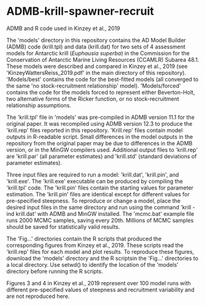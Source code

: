 # ADMB-krill-spawner-recruit
ADMB and R code used in Kinzey et al., 2019

The 'models' directory in this repository contains the AD Model Builder (ADMB) code (krill.tpl) and data (krill.dat) for two sets of 4 assessment models for Antarctic krill (_Euphausia superba_) in the Commission for the Conservation of Antarctic Marine Living Resources (CCAMLR) Subarea 48.1. These models were described and compared in Kinzey et al., 2019 (see 'KinzeyWattersReiss_2019.pdf' in the main directory of this repository). 'Models/best' contains the code for the best-fitted models (all converged to the same 'no stock-recruitment relationship' model). 'Models/forced' contains the code for the models forced to represent either Beverton-Holt, two alternative forms of the Ricker function, or no stock-recruitment relationship assumptions.

The 'krill.tpl' file in 'models' was pre-compiled in ADMB version 11.1 for the original paper. It was recompiled using ADMB version 12.3 to produce the 'krill.rep' files reported in this repository. 'Krill.rep' files contain model outputs in R-readable script. Small differences in the model outputs in the repository from the original paper may be due to differences in the ADMB version, or in the MinGW compilers used. Additional output files to 'krill.rep' are 'krill.par' (all parameter estimates) and 'krill.std' (standard deviations of parameter estimates). 

Three input files are required to run a model: 'krill.dat', 'krill.pin', and 'krill.exe'. The 'krill.exe' executable can be produced by compiling the 'krill.tpl' code. The 'krill.pin' files contain the starting values for parameter estimation. The 'krill.pin' files are identical except for different values for pre-specified steepness. To reproduce or change a model, place the desired input files in the same directory and run using the command 'krill -ind krill.dat' with ADMB and MinGW installed. The 'mcmc.bat' example file runs 2000 MCMC samples, saving every 20th. Millions of MCMC samples should be saved for statistically valid results.

The 'Fig...' directories contain the R scripts that produced the corresponding figures from Kinzey et al., 2019. These scripts read the 'krill.rep' files for each model and plot results. To reproduce these figures, download the 'models' directory and the R scriptsin the 'Fig...' directories to a local directory. Use setwd() to identify the location of the 'models' directory before running the R scripts.

Figures 3 and 4 in Kinzey et al., 2019 represent over 100 model runs with different pre-specified values of steepness and recruitment variability and are not reproduced here.
